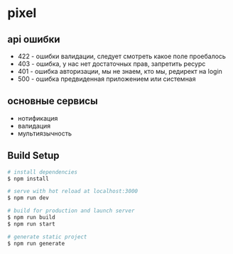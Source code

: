 # pixel

## api ошибки
- 422 - ошибки валидации, следует смотреть какое поле проебалось
- 403 - ошибка, у нас нет достаточных прав, запретить ресурс
- 401 - ошибка авторизации, мы не знаем, кто мы, редирект на login
- 500 - ошибка предвиденная приложением или системная

## основные сервисы
- нотификация
- валидация
- мультиязычность

## Build Setup

```bash
# install dependencies
$ npm install

# serve with hot reload at localhost:3000
$ npm run dev

# build for production and launch server
$ npm run build
$ npm run start

# generate static project
$ npm run generate
```
